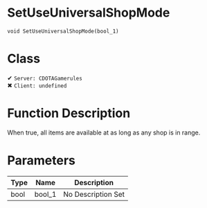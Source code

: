 # SetUseUniversalShopMode
```
void SetUseUniversalShopMode(bool_1)
```
# Class
✔ `Server: CDOTAGamerules`  
✖ `Client: undefined`  

# Function Description
When true, all items are available at as long as any shop is in range.
# Parameters
Type|Name|Description
--|--|--
bool|bool_1|No Description Set
